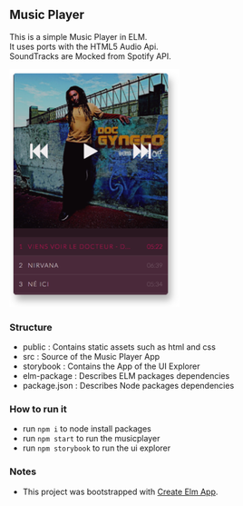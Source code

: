 ## Music Player

This is a simple Music Player in ELM.<br/>
It uses ports with the HTML5 Audio Api.<br/>
SoundTracks are Mocked from Spotify API.


<img src="player-screenshot.png" width="300" />


### Structure

- public : Contains static assets such as html and css
- src : Source of the Music Player App
- storybook : Contains the App of the UI Explorer
- elm-package : Describes ELM packages dependencies
- package.json : Describes Node packages dependencies


### How to run it
- run ```npm i``` to node install packages
- run ```npm start``` to run the musicplayer
- run ```npm storybook``` to run the ui explorer


### Notes

- This project was bootstrapped with [Create Elm App](https://github.com/halfzebra/create-elm-app).
